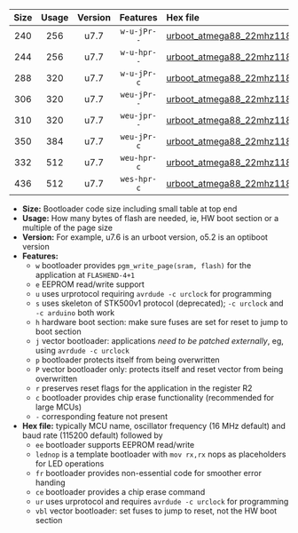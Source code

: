 |Size|Usage|Version|Features|Hex file|
|:-:|:-:|:-:|:-:|:--|
|240|256|u7.7|`w-u-jPr--`|[urboot_atmega88_22mhz1184_57600bps_lednop_ur_vbl.hex](https://raw.githubusercontent.com/stefanrueger/urboot.hex/main/mcus/atmega88/fcpu_22mhz1184/57600_bps/urboot_atmega88_22mhz1184_57600bps_lednop_ur_vbl.hex)|
|244|256|u7.7|`w-u-hpr--`|[urboot_atmega88_22mhz1184_57600bps_lednop_fr_ur.hex](https://raw.githubusercontent.com/stefanrueger/urboot.hex/main/mcus/atmega88/fcpu_22mhz1184/57600_bps/urboot_atmega88_22mhz1184_57600bps_lednop_fr_ur.hex)|
|288|320|u7.7|`w-u-jPr-c`|[urboot_atmega88_22mhz1184_57600bps_lednop_fr_ce_ur_vbl.hex](https://raw.githubusercontent.com/stefanrueger/urboot.hex/main/mcus/atmega88/fcpu_22mhz1184/57600_bps/urboot_atmega88_22mhz1184_57600bps_lednop_fr_ce_ur_vbl.hex)|
|306|320|u7.7|`weu-jPr--`|[urboot_atmega88_22mhz1184_57600bps_ee_lednop_ur_vbl.hex](https://raw.githubusercontent.com/stefanrueger/urboot.hex/main/mcus/atmega88/fcpu_22mhz1184/57600_bps/urboot_atmega88_22mhz1184_57600bps_ee_lednop_ur_vbl.hex)|
|310|320|u7.7|`weu-jpr--`|[urboot_atmega88_22mhz1184_57600bps_ee_lednop_fr_ur_vbl.hex](https://raw.githubusercontent.com/stefanrueger/urboot.hex/main/mcus/atmega88/fcpu_22mhz1184/57600_bps/urboot_atmega88_22mhz1184_57600bps_ee_lednop_fr_ur_vbl.hex)|
|350|384|u7.7|`weu-jPr-c`|[urboot_atmega88_22mhz1184_57600bps_ee_lednop_fr_ce_ur_vbl.hex](https://raw.githubusercontent.com/stefanrueger/urboot.hex/main/mcus/atmega88/fcpu_22mhz1184/57600_bps/urboot_atmega88_22mhz1184_57600bps_ee_lednop_fr_ce_ur_vbl.hex)|
|332|512|u7.7|`weu-hpr-c`|[urboot_atmega88_22mhz1184_57600bps_ee_lednop_fr_ce_ur.hex](https://raw.githubusercontent.com/stefanrueger/urboot.hex/main/mcus/atmega88/fcpu_22mhz1184/57600_bps/urboot_atmega88_22mhz1184_57600bps_ee_lednop_fr_ce_ur.hex)|
|436|512|u7.7|`wes-hpr-c`|[urboot_atmega88_22mhz1184_57600bps_ee_lednop_fr_ce.hex](https://raw.githubusercontent.com/stefanrueger/urboot.hex/main/mcus/atmega88/fcpu_22mhz1184/57600_bps/urboot_atmega88_22mhz1184_57600bps_ee_lednop_fr_ce.hex)|

- **Size:** Bootloader code size including small table at top end
- **Usage:** How many bytes of flash are needed, ie, HW boot section or a multiple of the page size
- **Version:** For example, u7.6 is an urboot version, o5.2 is an optiboot version
- **Features:**
  + `w` bootloader provides `pgm_write_page(sram, flash)` for the application at `FLASHEND-4+1`
  + `e` EEPROM read/write support
  + `u` uses urprotocol requiring `avrdude -c urclock` for programming
  + `s` uses skeleton of STK500v1 protocol (deprecated); `-c urclock` and `-c arduino` both work
  + `h` hardware boot section: make sure fuses are set for reset to jump to boot section
  + `j` vector bootloader: applications *need to be patched externally*, eg, using `avrdude -c urclock`
  + `p` bootloader protects itself from being overwritten
  + `P` vector bootloader only: protects itself and reset vector from being overwritten
  + `r` preserves reset flags for the application in the register R2
  + `c` bootloader provides chip erase functionality (recommended for large MCUs)
  + `-` corresponding feature not present
- **Hex file:** typically MCU name, oscillator frequency (16 MHz default) and baud rate (115200 default) followed by
  + `ee` bootloader supports EEPROM read/write
  + `lednop` is a template bootloader with `mov rx,rx` nops as placeholders for LED operations
  + `fr` bootloader provides non-essential code for smoother error handing
  + `ce` bootloader provides a chip erase command
  + `ur` uses urprotocol and requires `avrdude -c urclock` for programming
  + `vbl` vector bootloader: set fuses to jump to reset, not the HW boot section
